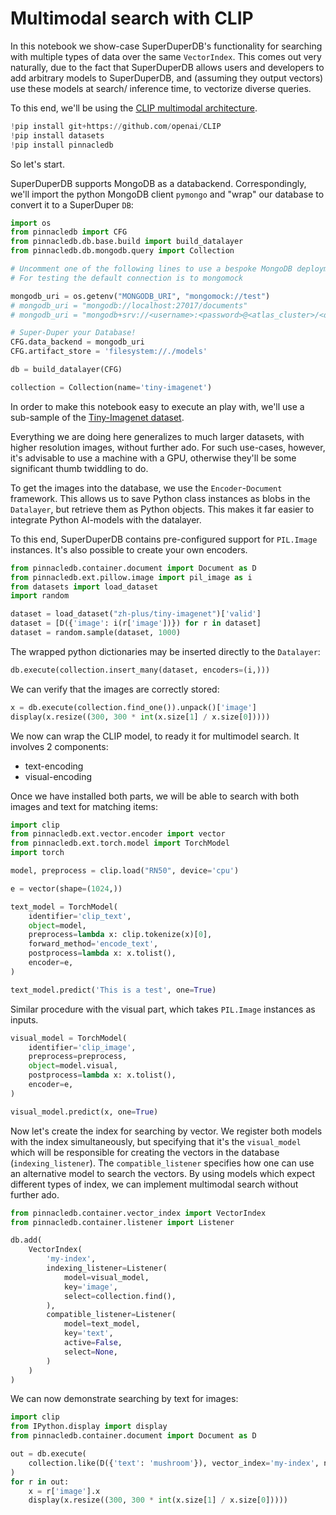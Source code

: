 # Multimodal search with CLIP

In this notebook we show-case SuperDuperDB's functionality for searching with multiple types of data over
the same `VectorIndex`. This comes out very naturally, due to the fact that SuperDuperDB allows
users and developers to add arbitrary models to SuperDuperDB, and (assuming they output vectors) use
these models at search/ inference time, to vectorize diverse queries.

To this end, we'll be using the [CLIP multimodal architecture](https://openai.com/research/clip).


```python
!pip install git+https://github.com/openai/CLIP
!pip install datasets
!pip install pinnacledb
```

So let's start. 

SuperDuperDB supports MongoDB as a databackend. Correspondingly, we'll import the python MongoDB client `pymongo`
and "wrap" our database to convert it to a SuperDuper `DB`:


```python
import os
from pinnacledb import CFG
from pinnacledb.db.base.build import build_datalayer
from pinnacledb.db.mongodb.query import Collection

# Uncomment one of the following lines to use a bespoke MongoDB deployment
# For testing the default connection is to mongomock

mongodb_uri = os.getenv("MONGODB_URI", "mongomock://test")
# mongodb_uri = "mongodb://localhost:27017/documents"
# mongodb_uri = "mongodb+srv://<username>:<password>@<atlas_cluster>/<database>"

# Super-Duper your Database!
CFG.data_backend = mongodb_uri
CFG.artifact_store = 'filesystem://./models'

db = build_datalayer(CFG)

collection = Collection(name='tiny-imagenet')
```

In order to make this notebook easy to execute an play with, we'll use a sub-sample of the [Tiny-Imagenet
dataset](https://paperswithcode.com/dataset/tiny-imagenet). 

Everything we are doing here generalizes to much larger datasets, with higher resolution images, without
further ado. For such use-cases, however, it's advisable to use a machine with a GPU, otherwise they'll 
be some significant thumb twiddling to do.

To get the images into the database, we use the `Encoder`-`Document` framework. This allows
us to save Python class instances as blobs in the `Datalayer`, but retrieve them as Python objects.
This makes it far easier to integrate Python AI-models with the datalayer.

To this end, SuperDuperDB contains pre-configured support for `PIL.Image` instances. It's also 
possible to create your own encoders.


```python
from pinnacledb.container.document import Document as D
from pinnacledb.ext.pillow.image import pil_image as i
from datasets import load_dataset
import random

dataset = load_dataset("zh-plus/tiny-imagenet")['valid']
dataset = [D({'image': i(r['image'])}) for r in dataset]
dataset = random.sample(dataset, 1000)
```

The wrapped python dictionaries may be inserted directly to the `Datalayer`:


```python
db.execute(collection.insert_many(dataset, encoders=(i,)))
```

We can verify that the images are correctly stored:


```python
x = db.execute(collection.find_one()).unpack()['image']
display(x.resize((300, 300 * int(x.size[1] / x.size[0]))))
```

We now can wrap the CLIP model, to ready it for multimodel search. It involves 2 components:

- text-encoding
- visual-encoding

Once we have installed both parts, we will be able to search with both images and text for 
matching items:


```python
import clip
from pinnacledb.ext.vector.encoder import vector
from pinnacledb.ext.torch.model import TorchModel
import torch

model, preprocess = clip.load("RN50", device='cpu')

e = vector(shape=(1024,))

text_model = TorchModel(
    identifier='clip_text',
    object=model,
    preprocess=lambda x: clip.tokenize(x)[0],
    forward_method='encode_text',
    postprocess=lambda x: x.tolist(),
    encoder=e,
)
```


```python
text_model.predict('This is a test', one=True)
```

Similar procedure with the visual part, which takes `PIL.Image` instances as inputs.


```python
visual_model = TorchModel(
    identifier='clip_image',
    preprocess=preprocess,
    object=model.visual,
    postprocess=lambda x: x.tolist(),
    encoder=e,
)
```


```python
visual_model.predict(x, one=True)
```

Now let's create the index for searching by vector. We register both models with the index simultaneously,
but specifying that it's the `visual_model` which will be responsible for creating the vectors in the database
(`indexing_listener`). The `compatible_listener` specifies how one can use an alternative model to search 
the vectors. By using models which expect different types of index, we can implement multimodal search
without further ado.


```python
from pinnacledb.container.vector_index import VectorIndex
from pinnacledb.container.listener import Listener

db.add(
    VectorIndex(
        'my-index',
        indexing_listener=Listener(
            model=visual_model,
            key='image',
            select=collection.find(),
        ),
        compatible_listener=Listener(
            model=text_model,
            key='text',
            active=False,
            select=None,
        )
    )
)
```

We can now demonstrate searching by text for images:


```python
import clip
from IPython.display import display
from pinnacledb.container.document import Document as D

out = db.execute(
    collection.like(D({'text': 'mushroom'}), vector_index='my-index', n=3).find({})
)
for r in out:
    x = r['image'].x
    display(x.resize((300, 300 * int(x.size[1] / x.size[0]))))
```
